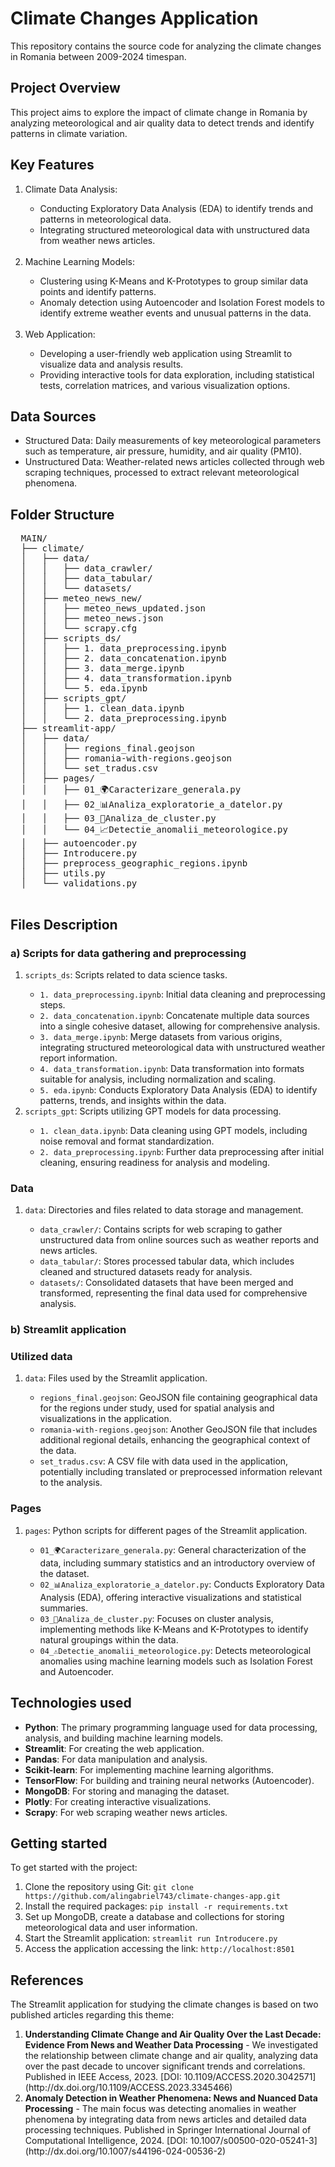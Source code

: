 <h1> Climate Changes Application</h1>
<p> This repository contains the source code for analyzing the climate changes in Romania between 2009-2024 timespan.</p>
<h2>Project Overview</h2>
<p> This project aims to explore the impact of climate change in Romania by analyzing meteorological and air quality data to detect trends and identify patterns in climate variation. </p>
<h2>Key Features</h3>
<ol>
  <li>Climate Data Analysis:</li>
  <ul>
    <li>Conducting Exploratory Data Analysis (EDA) to identify trends and patterns in meteorological data.</li>
    <li>Integrating structured meteorological data with unstructured data from weather news articles.</li>
  </ul>
  </br>
  <li>Machine Learning Models:</li>
  <ul>
    <li>Clustering using K-Means and K-Prototypes to group similar data points and identify patterns.</li>
    <li>Anomaly detection using Autoencoder and Isolation Forest models to identify extreme weather events and unusual patterns in the data.</li>
  </ul>
  </br>
  <li> Web Application: </li>
  <ul>
    <li>Developing a user-friendly web application using Streamlit to visualize data and analysis results.</li>
    <li>Providing interactive tools for data exploration, including statistical tests, correlation matrices, and various visualization options.</li>
  </ul>
</ol>
<h2>Data Sources</h3>
<ul>
  <li>Structured Data: Daily measurements of key meteorological parameters such as temperature, air pressure, humidity, and air quality (PM10).</li>
  <li>Unstructured Data: Weather-related news articles collected through web scraping techniques, processed to extract relevant meteorological phenomena.</li>
</ul>
<h2>Folder Structure</h3>
<p>
  <pre>
  MAIN/
  ├── climate/
  │   ├── data/
  │   │   ├── data_crawler/
  │   │   ├── data_tabular/
  │   │   └── datasets/
  │   ├── meteo_news_new/
  │   │   ├── meteo_news_updated.json
  │   │   ├── meteo_news.json
  │   │   └── scrapy.cfg
  │   ├── scripts_ds/
  │   │   ├── 1. data_preprocessing.ipynb
  │   │   ├── 2. data_concatenation.ipynb
  │   │   ├── 3. data_merge.ipynb
  │   │   ├── 4. data_transformation.ipynb
  │   │   └── 5. eda.ipynb
  │   ├── scripts_gpt/
  │   │   ├── 1. clean_data.ipynb
  │   │   └── 2. data_preprocessing.ipynb
  ├── streamlit-app/
  │   ├── data/
  │   │   ├── regions_final.geojson
  │   │   ├── romania-with-regions.geojson
  │   │   └── set_tradus.csv
  │   ├── pages/
  │   │   ├── 01_🌍Caracterizare_generala.py
  │   │   ├── 02_📊Analiza_exploratorie_a_datelor.py
  │   │   ├── 03_📍Analiza_de_cluster.py
  │   │   └── 04_📈Detectie_anomalii_meteorologice.py
  │   ├── autoencoder.py
  │   ├── Introducere.py
  │   ├── preprocess_geographic_regions.ipynb
  │   ├── utils.py
  │   └── validations.py
  </pre>
</p>
<h2>Files Description</h2>
<h3> a) Scripts for data gathering and preprocessing</h3>

<ol>
<li><code>scripts_ds</code>: Scripts related to data science tasks.</li>
  <ul>
    <li><code>1. data_preprocessing.ipynb</code>: Initial data cleaning and preprocessing steps.</li>
    <li><code>2. data_concatenation.ipynb</code>: Concatenate multiple data sources into a single cohesive dataset, allowing for comprehensive analysis.</li>
    <li><code>3. data_merge.ipynb</code>: Merge datasets from various origins, integrating structured meteorological data with unstructured weather report information.</li>
    <li><code>4. data_transformation.ipynb</code>: Data transformation into formats suitable for analysis, including normalization and scaling.</li>
    <li><code>5. eda.ipynb</code>: Conducts Exploratory Data Analysis (EDA) to identify patterns, trends, and insights within the data.</li>
  </ul>
<li><code>scripts_gpt</code>: Scripts utilizing GPT models for data processing.</li>
  <ul>
    <li><code>1. clean_data.ipynb</code>: Data cleaning using GPT models, including noise removal and format standardization.</li>
    <li><code>2. data_preprocessing.ipynb</code>: Further data preprocessing after initial cleaning, ensuring readiness for analysis and modeling.</li>
  </ul>
</ol>

<h3> Data </h3>

<ol>
<li><code>data</code>: Directories and files related to data storage and management.</li>
  <ul>
    <li><code>data_crawler/</code>: Contains scripts for web scraping to gather unstructured data from online sources such as weather reports and news articles.</li>
    <li><code>data_tabular/</code>: Stores processed tabular data, which includes cleaned and structured datasets ready for analysis.</li>
    <li><code>datasets/</code>: Consolidated datasets that have been merged and transformed, representing the final data used for comprehensive analysis.</li>
  </ul>
</ol>

<h3>b) Streamlit application </h3>

<h3>Utilized data</h3>

<ol>
<li><code>data</code>: Files used by the Streamlit application.</li>
  <ul>
    <li><code>regions_final.geojson</code>: GeoJSON file containing geographical data for the regions under study, used for spatial analysis and visualizations in the application.</li>
    <li><code>romania-with-regions.geojson</code>: Another GeoJSON file that includes additional regional details, enhancing the geographical context of the data.</li>
    <li><code>set_tradus.csv</code>: A CSV file with data used in the application, potentially including translated or preprocessed information relevant to the analysis.</li>
  </ul>
</ol>

<h3> Pages </h3>

<ol>
<li><code>pages</code>: Python scripts for different pages of the Streamlit application.</li>
  <ul>
    <li><code>01_🌍Caracterizare_generala.py</code>: General characterization of the data, including summary statistics and an introductory overview of the dataset.</li>
    <li><code>02_📊Analiza_exploratorie_a_datelor.py</code>: Conducts Exploratory Data Analysis (EDA), offering interactive visualizations and statistical summaries.</li>
    <li><code>03_📍Analiza_de_cluster.py</code>: Focuses on cluster analysis, implementing methods like K-Means and K-Prototypes to identify natural groupings within the data.</li>
    <li><code>04_⚠️Detectie_anomalii_meteorologice.py</code>: Detects meteorological anomalies using machine learning models such as Isolation Forest and Autoencoder.</li>
  </ul>
</ol>
</ol>
<h2>Technologies used</h2>
<ul>
  <li><b>Python</b>: The primary programming language used for data processing, analysis, and building machine learning models.</li>
  <li><b>Streamlit</b>: For creating the web application.</li>
  <li><b>Pandas</b>: For data manipulation and analysis.</li>
  <li><b>Scikit-learn</b>: For implementing machine learning algorithms.</li>
  <li><b>TensorFlow</b>: For building and training neural networks (Autoencoder).</li>
  <li><b>MongoDB</b>: For storing and managing the dataset.</li>
  <li><b>Plotly</b>: For creating interactive visualizations.</li>
  <li><b>Scrapy</b>: For web scraping weather news articles.</li>
</ul>
<h2>Getting started</h2>
<p>To get started with the project:</p>
<ol>
  <li>Clone the repository using Git: <code>git clone https://github.com/alingabriel743/climate-changes-app.git</code></li>
  <li>Install the required packages: <code>pip install -r requirements.txt</code></li>
  <li>Set up MongoDB, create a database and collections for storing meteorological data and user information.</li>
  <li>Start the Streamlit application: <code>streamlit run Introducere.py</code></li>
  <li>Access the application accessing the link: <code>http://localhost:8501</code></li>
</ol>
<h2>References</h2>
<p>The Streamlit application for studying the climate changes is based on two published articles regarding this theme:</p>
<ol>
    <li>
    <strong>Understanding Climate Change and Air Quality Over the Last Decade: Evidence From News and Weather Data Processing</strong> - We investigated the relationship between climate change and air quality, analyzing data over the past decade to uncover significant trends and correlations. Published in IEEE Access, 2023. [DOI: 10.1109/ACCESS.2020.3042571] (http://dx.doi.org/10.1109/ACCESS.2023.3345466)
  </li>
  <li>
    <strong>Anomaly Detection in Weather Phenomena: News and Nuanced Data Processing</strong> - The main focus was detecting anomalies in weather phenomena by integrating data from news articles and detailed data processing techniques. Published in Springer International Journal of Computational Intelligence, 2024. [DOI: 10.1007/s00500-020-05241-3] (http://dx.doi.org/10.1007/s44196-024-00536-2)
  </li>
</ol>
